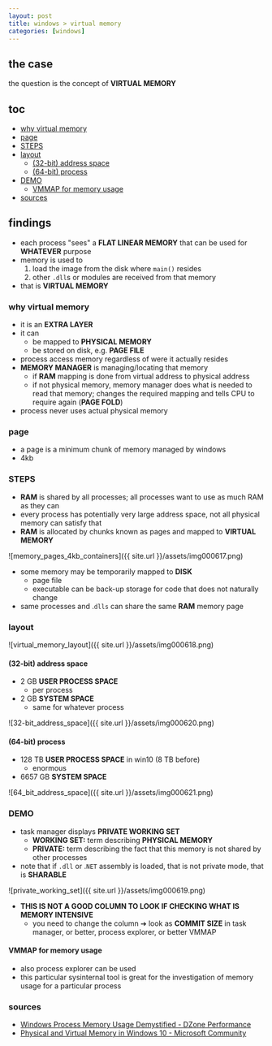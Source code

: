 ```yaml
---
layout: post
title: windows > virtual memory
categories: [windows]
---
```

## the case	
the question is the concept of **VIRTUAL MEMORY**

## toc
<!-- TOC -->

- [why virtual memory](#why-virtual-memory)
- [page](#page)
- [STEPS](#steps)
- [layout](#layout)
    - [(32-bit) address space](#32-bit-address-space)
    - [(64-bit) process](#64-bit-process)
- [DEMO](#demo)
    - [VMMAP for memory usage](#vmmap-for-memory-usage)
- [sources](#sources)

<!-- /TOC -->

## findings
* each process "sees" a **FLAT LINEAR MEMORY** that can be used for **WHATEVER** purpose
* memory is used to 
    1. load the image from the disk where `main()` resides
    2. other `.dll`s or modules are received from that memory
* that is **VIRTUAL MEMORY**

### why virtual memory
* it is an **EXTRA LAYER**
* it can
    * be mapped to **PHYSICAL MEMORY**
    * be stored on disk, e.g. **PAGE FILE**
* process access memory regardless of were it actually resides
* **MEMORY MANAGER** is managing/locating that memory
    * if **RAM** mapping is done from virtual address to physical address
    * if not physical memory, memory manager does what is needed to read that memory; changes the required mapping and tells CPU to require again (**PAGE FOLD**)
* process never uses actual physical memory

### page
* a page is a minimum chunk of memory managed by windows
* 4kb

### STEPS
* **RAM** is shared by all processes; all processes want to use as much RAM as they can
* every process has potentially very large address space, not all physical memory can satisfy that
* **RAM** is allocated by chunks known as pages and mapped to **VIRTUAL MEMORY**

![memory_pages_4kb_containers]({{ site.url }}/assets/img000617.png)

* some memory may be temporarily mapped to **DISK**
    * page file
    * executable can be back-up storage for code that does not naturally change
* same processes and .`dlls` can share the same **RAM** memory page

### layout

![virtual_memory_layout]({{ site.url }}/assets/img000618.png)

#### (32-bit) address space
* 2 GB **USER PROCESS SPACE**
    * per process
* 2 GB **SYSTEM SPACE**
    * same for whatever process

![32-bit_address_space]({{ site.url }}/assets/img000620.png)

#### (64-bit) process
* 128 TB **USER PROCESS SPACE** in win10 (8 TB before)
    * enormous
* 6657 GB **SYSTEM SPACE**

![64_bit_address_space]({{ site.url }}/assets/img000621.png)

### DEMO
* task manager displays **PRIVATE WORKING SET**
    * **WORKING SET:** term describing **PHYSICAL MEMORY**
    * **PRIVATE:** term describing the fact that this memory is not shared by other processes
* note that if `.dll` or .`NET` assembly is loaded, that is not private mode, that is **SHARABLE**

![private_working_set]({{ site.url }}/assets/img000619.png)

* **THIS IS NOT A GOOD COLUMN TO LOOK IF CHECKING WHAT IS MEMORY INTENSIVE**
    * you need to change the column ➔ look as **COMMIT SIZE** in task manager, or better, process explorer, or better VMMAP

#### VMMAP for memory usage
* also process explorer can be used
* this particular sysinternal tool is great for the investigation of memory usage for a particular process

### sources
* [Windows Process Memory Usage Demystified - DZone Performance](https://dzone.com/articles/windows-process-memory-usage-demystified)
* [Physical and Virtual Memory in Windows 10 - Microsoft Community](https://answers.microsoft.com/en-us/windows/forum/windows_10-performance/physical-and-virtual-memory-in-windows-10/e36fb5bc-9ac8-49af-951c-e7d39b979938)